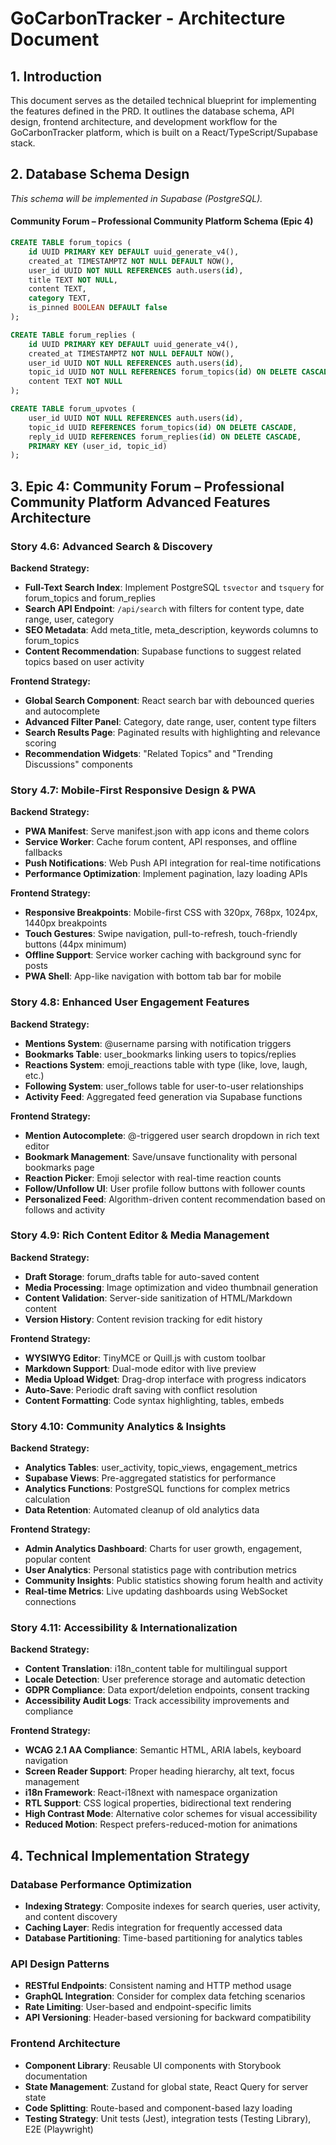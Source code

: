 # GoCarbonTracker - Architecture Document

## 1. Introduction
This document serves as the detailed technical blueprint for implementing the features defined in the PRD. It outlines the database schema, API design, frontend architecture, and development workflow for the GoCarbonTracker platform, which is built on a React/TypeScript/Supabase stack.

## 2. Database Schema Design
*This schema will be implemented in Supabase (PostgreSQL).*

#### **Community Forum – Professional Community Platform Schema (Epic 4)**
```sql
CREATE TABLE forum_topics (
    id UUID PRIMARY KEY DEFAULT uuid_generate_v4(),
    created_at TIMESTAMPTZ NOT NULL DEFAULT NOW(),
    user_id UUID NOT NULL REFERENCES auth.users(id),
    title TEXT NOT NULL,
    content TEXT,
    category TEXT,
    is_pinned BOOLEAN DEFAULT false
);

CREATE TABLE forum_replies (
    id UUID PRIMARY KEY DEFAULT uuid_generate_v4(),
    created_at TIMESTAMPTZ NOT NULL DEFAULT NOW(),
    user_id UUID NOT NULL REFERENCES auth.users(id),
    topic_id UUID NOT NULL REFERENCES forum_topics(id) ON DELETE CASCADE,
    content TEXT NOT NULL
);

CREATE TABLE forum_upvotes (
    user_id UUID NOT NULL REFERENCES auth.users(id),
    topic_id UUID REFERENCES forum_topics(id) ON DELETE CASCADE,
    reply_id UUID REFERENCES forum_replies(id) ON DELETE CASCADE,
    PRIMARY KEY (user_id, topic_id)
);
```

## 3. Epic 4: Community Forum – Professional Community Platform Advanced Features Architecture

### **Story 4.6: Advanced Search & Discovery**
**Backend Strategy:**
- **Full-Text Search Index**: Implement PostgreSQL `tsvector` and `tsquery` for forum_topics and forum_replies
- **Search API Endpoint**: `/api/search` with filters for content type, date range, user, category
- **SEO Metadata**: Add meta_title, meta_description, keywords columns to forum_topics
- **Content Recommendation**: Supabase functions to suggest related topics based on user activity

**Frontend Strategy:**
- **Global Search Component**: React search bar with debounced queries and autocomplete
- **Advanced Filter Panel**: Category, date range, user, content type filters
- **Search Results Page**: Paginated results with highlighting and relevance scoring
- **Recommendation Widgets**: "Related Topics" and "Trending Discussions" components

### **Story 4.7: Mobile-First Responsive Design & PWA**
**Backend Strategy:**
- **PWA Manifest**: Serve manifest.json with app icons and theme colors
- **Service Worker**: Cache forum content, API responses, and offline fallbacks
- **Push Notifications**: Web Push API integration for real-time notifications
- **Performance Optimization**: Implement pagination, lazy loading APIs

**Frontend Strategy:**
- **Responsive Breakpoints**: Mobile-first CSS with 320px, 768px, 1024px, 1440px breakpoints
- **Touch Gestures**: Swipe navigation, pull-to-refresh, touch-friendly buttons (44px minimum)
- **Offline Support**: Service worker caching with background sync for posts
- **PWA Shell**: App-like navigation with bottom tab bar for mobile

### **Story 4.8: Enhanced User Engagement Features**
**Backend Strategy:**
- **Mentions System**: @username parsing with notification triggers
- **Bookmarks Table**: user_bookmarks linking users to topics/replies
- **Reactions System**: emoji_reactions table with type (like, love, laugh, etc.)
- **Following System**: user_follows table for user-to-user relationships
- **Activity Feed**: Aggregated feed generation via Supabase functions

**Frontend Strategy:**
- **Mention Autocomplete**: @-triggered user search dropdown in rich text editor
- **Bookmark Management**: Save/unsave functionality with personal bookmarks page
- **Reaction Picker**: Emoji selector with real-time reaction counts
- **Follow/Unfollow UI**: User profile follow buttons with follower counts
- **Personalized Feed**: Algorithm-driven content recommendation based on follows and activity

### **Story 4.9: Rich Content Editor & Media Management**
**Backend Strategy:**
- **Draft Storage**: forum_drafts table for auto-saved content
- **Media Processing**: Image optimization and video thumbnail generation
- **Content Validation**: Server-side sanitization of HTML/Markdown content
- **Version History**: Content revision tracking for edit history

**Frontend Strategy:**
- **WYSIWYG Editor**: TinyMCE or Quill.js with custom toolbar
- **Markdown Support**: Dual-mode editor with live preview
- **Media Upload Widget**: Drag-drop interface with progress indicators
- **Auto-Save**: Periodic draft saving with conflict resolution
- **Content Formatting**: Code syntax highlighting, tables, embeds

### **Story 4.10: Community Analytics & Insights**
**Backend Strategy:**
- **Analytics Tables**: user_activity, topic_views, engagement_metrics
- **Supabase Views**: Pre-aggregated statistics for performance
- **Analytics Functions**: PostgreSQL functions for complex metrics calculation
- **Data Retention**: Automated cleanup of old analytics data

**Frontend Strategy:**
- **Admin Analytics Dashboard**: Charts for user growth, engagement, popular content
- **User Analytics**: Personal statistics page with contribution metrics
- **Community Insights**: Public statistics showing forum health and activity
- **Real-time Metrics**: Live updating dashboards using WebSocket connections

### **Story 4.11: Accessibility & Internationalization**
**Backend Strategy:**
- **Content Translation**: i18n_content table for multilingual support
- **Locale Detection**: User preference storage and automatic detection
- **GDPR Compliance**: Data export/deletion endpoints, consent tracking
- **Accessibility Audit Logs**: Track accessibility improvements and compliance

**Frontend Strategy:**
- **WCAG 2.1 AA Compliance**: Semantic HTML, ARIA labels, keyboard navigation
- **Screen Reader Support**: Proper heading hierarchy, alt text, focus management
- **i18n Framework**: React-i18next with namespace organization
- **RTL Support**: CSS logical properties, bidirectional text rendering
- **High Contrast Mode**: Alternative color schemes for visual accessibility
- **Reduced Motion**: Respect prefers-reduced-motion for animations

## 4. Technical Implementation Strategy

### **Database Performance Optimization**
- **Indexing Strategy**: Composite indexes for search queries, user activity, and content discovery
- **Caching Layer**: Redis integration for frequently accessed data
- **Database Partitioning**: Time-based partitioning for analytics tables

### **API Design Patterns**
- **RESTful Endpoints**: Consistent naming and HTTP method usage
- **GraphQL Integration**: Consider for complex data fetching scenarios
- **Rate Limiting**: User-based and endpoint-specific limits
- **API Versioning**: Header-based versioning for backward compatibility

### **Frontend Architecture**
- **Component Library**: Reusable UI components with Storybook documentation
- **State Management**: Zustand for global state, React Query for server state
- **Code Splitting**: Route-based and component-based lazy loading
- **Testing Strategy**: Unit tests (Jest), integration tests (Testing Library), E2E (Playwright)